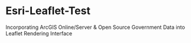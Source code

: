 # Esri-Leaflet-Test
Incorporating ArcGIS Online/Server &amp; Open Source Government Data into Leaflet Rendering Interface
